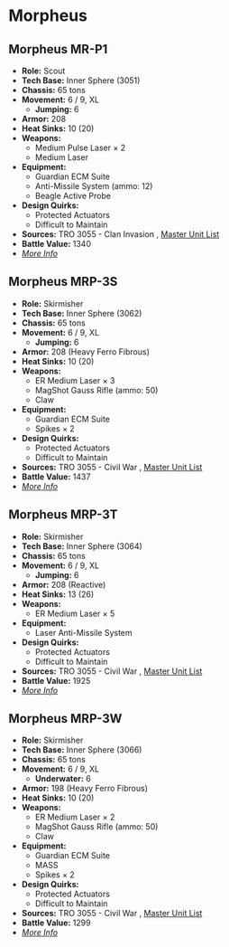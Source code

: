 # Morpheus 

## Morpheus MR-P1 

- **Role:** Scout 
- **Tech Base:** Inner Sphere (3051) 
- **Chassis:** 65 tons 
- **Movement:** 6 / 9, XL 
  - **Jumping:** 6 
- **Armor:** 208 
- **Heat Sinks:** 10 (20) 
- **Weapons:** 
  - Medium Pulse Laser × 2 
  - Medium Laser 
- **Equipment:** 
  - Guardian ECM Suite 
  - Anti-Missile System (ammo: 12) 
  - Beagle Active Probe 
- **Design Quirks:** 
  - Protected Actuators 
  - Difficult to Maintain 
- **Sources:** TRO 3055 - Clan Invasion , [Master Unit List](http://masterunitlist.info/Unit/Details/2225) 
- **Battle Value:** 1340 
- [*More Info*](morpheus/morpheus_mr-p1.md) 

## Morpheus MRP-3S 

- **Role:** Skirmisher 
- **Tech Base:** Inner Sphere (3062) 
- **Chassis:** 65 tons 
- **Movement:** 6 / 9, XL 
  - **Jumping:** 6 
- **Armor:** 208 (Heavy Ferro Fibrous) 
- **Heat Sinks:** 10 (20) 
- **Weapons:** 
  - ER Medium Laser × 3 
  - MagShot Gauss Rifle (ammo: 50) 
  - Claw 
- **Equipment:** 
  - Guardian ECM Suite 
  - Spikes × 2 
- **Design Quirks:** 
  - Protected Actuators 
  - Difficult to Maintain 
- **Sources:** TRO 3055 - Civil War , [Master Unit List](http://masterunitlist.info/Unit/Details/2226) 
- **Battle Value:** 1437 
- [*More Info*](morpheus/morpheus_mrp-3s.md) 

## Morpheus MRP-3T 

- **Role:** Skirmisher 
- **Tech Base:** Inner Sphere (3064) 
- **Chassis:** 65 tons 
- **Movement:** 6 / 9, XL 
  - **Jumping:** 6 
- **Armor:** 208 (Reactive) 
- **Heat Sinks:** 13 (26) 
- **Weapons:** 
  - ER Medium Laser × 5 
- **Equipment:** 
  - Laser Anti-Missile System 
- **Design Quirks:** 
  - Protected Actuators 
  - Difficult to Maintain 
- **Sources:** TRO 3055 - Civil War , [Master Unit List](http://masterunitlist.info/Unit/Details/2227) 
- **Battle Value:** 1925 
- [*More Info*](morpheus/morpheus_mrp-3t.md) 

## Morpheus MRP-3W 

- **Role:** Skirmisher 
- **Tech Base:** Inner Sphere (3066) 
- **Chassis:** 65 tons 
- **Movement:** 6 / 9, XL 
  - **Underwater:** 6 
- **Armor:** 198 (Heavy Ferro Fibrous) 
- **Heat Sinks:** 10 (20) 
- **Weapons:** 
  - ER Medium Laser × 2 
  - MagShot Gauss Rifle (ammo: 50) 
  - Claw 
- **Equipment:** 
  - Guardian ECM Suite 
  - MASS 
  - Spikes × 2 
- **Design Quirks:** 
  - Protected Actuators 
  - Difficult to Maintain 
- **Sources:** TRO 3055 - Civil War , [Master Unit List](http://masterunitlist.info/Unit/Details/2228) 
- **Battle Value:** 1299 
- [*More Info*](morpheus/morpheus_mrp-3w.md) 

